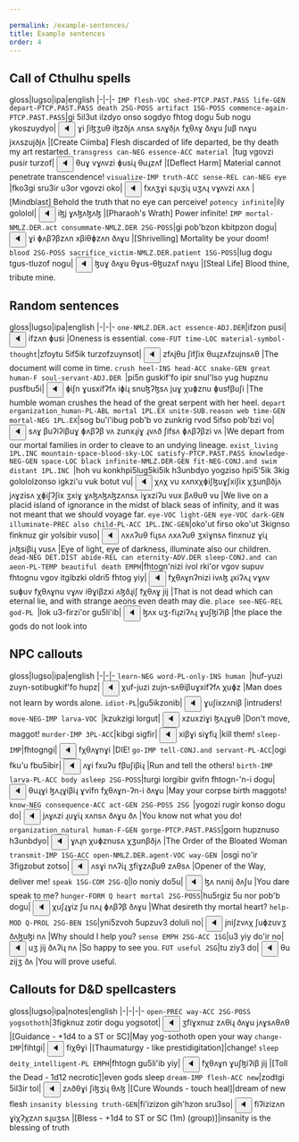```yaml
---

permalink: /example-sentences/
title: Example sentences
order: 4
---
```


## Call of Cthulhu spells

gloss|lugso|ipa|english
|-|-|-
`IMP flesh-VOC shed-PTCP.PAST.PASS life-GEN depart-PTCP.PAST.PASS death 2SG-POSS artifact 1SG-POSS commence-again-PTCP.PAST.PASS`|gi 5il3ut ilzdyo onso sogdyo fhtog dogu 5ub nogu ykoszuydyo|<span class='spoken'> <button class='speak' type='button' data-ipa='ɣi ʃiɮʒuθ iɮzðjʌ ʌnsʌ sʌɣðjʌ fχθʌɣ ðʌɣu ʃuβ nʌɣu jxʌszujðjʌ'>🔈</button> <span class='ipa'>ɣi ʃiɮʒuθ iɮzðjʌ ʌnsʌ sʌɣðjʌ fχθʌɣ ðʌɣu ʃuβ nʌɣu jxʌszujðjʌ</span> </span>|[Create Ciimba] Flesh discarded of life departed, be thy death my art restarted.
`transgress can-NEG essence-ACC material `|tug vgovzi pusir turzof|<span class='spoken'> <button class='speak' type='button' data-ipa='θuɣ vɣʌvzi ɸusiɻ θuɻzʌf'>🔈</button> <span class='ipa'>θuɣ vɣʌvzi ɸusiɻ θuɻzʌf</span> </span>|[Deflect Harm] Material cannot penetrate transcendence!
`visualize-IMP truth-ACC sense-REL can-NEG eye `|fko3gi sru3ir u3or vgovzi oko|<span class='spoken'> <button class='speak' type='button' data-ipa='fxʌʒɣi sɻuʒiɻ uʒʌɻ vɣʌvzi ʌxʌ'>🔈</button> <span class='ipa'>fxʌʒɣi sɻuʒiɻ uʒʌɻ vɣʌvzi ʌxʌ</span> </span>|[Mindblast] Behold the truth that no eye can perceive!
`potency infinite`|ily gololol|<span class='spoken'> <button class='speak' type='button' data-ipa='iɮj ɣʌɮʌɮʌɮ'>🔈</button> <span class='ipa'>iɮj ɣʌɮʌɮʌɮ</span> </span>|[Pharaoh's Wrath] Power infinite!
`IMP mortal-NMLZ.DER.act consummate-NMLZ.DER 2SG-POSS`|gi pob'bzon kbitpzon dogu|<span class='spoken'> <button class='speak' type='button' data-ipa='ɣi ɸʌβʔβzʌn xβiθɸzʌn ðʌɣu'>🔈</button> <span class='ipa'>ɣi ɸʌβʔβzʌn xβiθɸzʌn ðʌɣu</span> </span>|[Shrivelling] Mortality be your doom!
`blood 2SG-POSS sacrifice_victim-NMLZ.DER.patient 1SG-POSS`|lug dogu tgus-tluzof nogu|<span class='spoken'> <button class='speak' type='button' data-ipa='ɮuɣ ðʌɣu θɣus-θɮuzʌf nʌɣu'>🔈</button> <span class='ipa'>ɮuɣ ðʌɣu θɣus-θɮuzʌf nʌɣu</span> </span>|[Steal Life] Blood thine, tribute mine.

## Random sentences

gloss|lugso|ipa|english
|-|-|-
`one-NMLZ.DER.act essence-ADJ.DER`|ifzon pusi|<span class='spoken'> <button class='speak' type='button' data-ipa='ifzʌn ɸusi'>🔈</button> <span class='ipa'>ifzʌn ɸusi</span> </span>|Oneness is essential.
`come-FUT time-LOC material-symbol-thought`|zfoytu 5if5ik turzofzuynsot|<span class='spoken'> <button class='speak' type='button' data-ipa='zfʌjθu ʃifʃix θuɻzʌfzujnsʌθ'>🔈</button> <span class='ipa'>zfʌjθu ʃifʃix θuɻzʌfzujnsʌθ</span> </span>|The document will come in time.
`crush heel-INS head-ACC snake-GEN great human-F soul-servant-ADJ.DER `|pi5n guskif'fo ipir snul'lso yug hupznu pusfbu5i|<span class='spoken'> <button class='speak' type='button' data-ipa='ɸiʃn ɣusxifʔfʌ iɸiɻ snuɮʔɮsʌ juɣ χuɸznu ɸusfβuʃi'>🔈</button> <span class='ipa'>ɸiʃn ɣusxifʔfʌ iɸiɻ snuɮʔɮsʌ juɣ χuɸznu ɸusfβuʃi</span> </span>|The humble woman crushes the head of the great serpent with her heel.
`depart organization_human-PL-ABL mortal 1PL.EX unite-SUB.reason web time-GEN mortal-NEG 1PL.EX`|sog bu'i'ibug pob'b vo zunkrig rvod 5ifso pob'bzi vo|<span class='spoken'> <button class='speak' type='button' data-ipa='sʌɣ βuʔiʔiβuɣ ɸʌβʔβ vʌ zunxɻiɣ ɻvʌð ʃifsʌ ɸʌβʔβzi vʌ'>🔈</button> <span class='ipa'>sʌɣ βuʔiʔiβuɣ ɸʌβʔβ vʌ zunxɻiɣ ɻvʌð ʃifsʌ ɸʌβʔβzi vʌ</span> </span>|We depart from our mortal families in order to cleave to an undying lineage.
`exist_living 1PL.INC mountain-space-blood-sky-LOC satisfy-PTCP.PAST.PASS knowledge-NEG-GEN space-LOC black infinite-NMLZ.DER-GEN fit-NEG-CONJ.and swim distant 1PL.INC `|hoh vu konkhpi5lug5ki5ik h3unbdyo yogziso hpi5'5ik 3kig golololzonso igkzi'u vuk botut vu|<span class='spoken'> <button class='speak' type='button' data-ipa='χʌχ vu xʌnxχɸiʃɮuɣʃxiʃix χʒunβðjʌ jʌɣzisʌ χɸiʃʔʃix ʒxiɣ ɣʌɮʌɮʌɮzʌnsʌ iɣxziʔu vux βʌθuθ vu'>🔈</button> <span class='ipa'>χʌχ vu xʌnxχɸiʃɮuɣʃxiʃix χʒunβðjʌ jʌɣzisʌ χɸiʃʔʃix ʒxiɣ ɣʌɮʌɮʌɮzʌnsʌ iɣxziʔu vux βʌθuθ vu</span> </span>|We live on a placid island of ignorance in the midst of black seas of infinity, and it was not meant that we should voyage far.
`eye-VOC light-GEN eye-VOC dark-GEN illuminate-PREC also child-PL-ACC 1PL.INC-GEN`|oko'ut firso oko'ut 3kignso finknuz gir yolsibir vuso|<span class='spoken'> <button class='speak' type='button' data-ipa='ʌxʌʔuθ fiɻsʌ ʌxʌʔuθ ʒxiɣnsʌ finxnuz ɣiɻ jʌɮsiβiɻ vusʌ'>🔈</button> <span class='ipa'>ʌxʌʔuθ fiɻsʌ ʌxʌʔuθ ʒxiɣnsʌ finxnuz ɣiɻ jʌɮsiβiɻ vusʌ</span> </span>|Eye of light, eye of darkness, illuminate also our children.
`dead-NEG DET.DIST abide-REL can eternity-ADV.DER sleep-CONJ.and can aeon-PL-TEMP beautiful death EMPH`|fhtogn'nizi ivol rki'or vgov supuv fhtognu vgov itgibzki oldri5 fhtog yiy|<span class='spoken'> <button class='speak' type='button' data-ipa='fχθʌɣnʔnizi ivʌɮ ɻxiʔʌɻ vɣʌv suɸuv fχθʌɣnu vɣʌv iθɣiβzxi ʌɮðɻiʃ fχθʌɣ jij'>🔈</button> <span class='ipa'>fχθʌɣnʔnizi ivʌɮ ɻxiʔʌɻ vɣʌv suɸuv fχθʌɣnu vɣʌv iθɣiβzxi ʌɮðɻiʃ fχθʌɣ jij</span> </span>|That is not dead which can eternal lie, and with strange aeons even death may die.
`place see-NEG-REL god-PL `|lok u3-firzi'or gu5li'ib|<span class='spoken'> <button class='speak' type='button' data-ipa='ɮʌx uʒ-fiɻziʔʌɻ ɣuʃɮiʔiβ'>🔈</button> <span class='ipa'>ɮʌx uʒ-fiɻziʔʌɻ ɣuʃɮiʔiβ</span> </span>|the place the gods do not look into

## NPC callouts

gloss|lugso|ipa|english
|-|-|-
`learn-NEG word-PL-only-INS human `|huf-yuzi zuyn-sotibugkif'fo hupz|<span class='spoken'> <button class='speak' type='button' data-ipa='χuf-juzi zujn-sʌθiβuɣxifʔfʌ χuɸz'>🔈</button> <span class='ipa'>χuf-juzi zujn-sʌθiβuɣxifʔfʌ χuɸz</span> </span>|Man does not learn by words alone.
`idiot-PL`|gu5ikzonib|<span class='spoken'> <button class='speak' type='button' data-ipa='ɣuʃixzʌniβ'>🔈</button> <span class='ipa'>ɣuʃixzʌniβ</span> </span>|intruders!
`move-NEG-IMP larva-VOC `|kzukzigi lorgut|<span class='spoken'> <button class='speak' type='button' data-ipa='xzuxziɣi ɮʌɻɣuθ'>🔈</button> <span class='ipa'>xzuxziɣi ɮʌɻɣuθ</span> </span>|Don't move, maggot!
`murder-IMP 3PL-ACC`|kibgi sigfir|<span class='spoken'> <button class='speak' type='button' data-ipa='xiβɣi siɣfiɻ'>🔈</button> <span class='ipa'>xiβɣi siɣfiɻ</span> </span>|kill them!
`sleep-IMP`|fhtogngi|<span class='spoken'> <button class='speak' type='button' data-ipa='fχθʌɣnɣi'>🔈</button> <span class='ipa'>fχθʌɣnɣi</span> </span>|DIE!
`go-IMP tell-CONJ.and servant-PL-ACC`|ogi fku'u fbu5ibir|<span class='spoken'> <button class='speak' type='button' data-ipa='ʌɣi fxuʔu fβuʃiβiɻ'>🔈</button> <span class='ipa'>ʌɣi fxuʔu fβuʃiβiɻ</span> </span>|Run and tell the others!
`birth-IMP larva-PL-ACC body asleep 2SG-POSS`|turgi lorgibir gvifn fhtogn-'n-i dogu|<span class='spoken'> <button class='speak' type='button' data-ipa='θuɻɣi ɮʌɻɣiβiɻ ɣvifn fχθʌɣn-ʔn-i ðʌɣu'>🔈</button> <span class='ipa'>θuɻɣi ɮʌɻɣiβiɻ ɣvifn fχθʌɣn-ʔn-i ðʌɣu</span> </span>|May your corpse birth maggots!
`know-NEG consequence-ACC act-GEN 2SG-POSS 2SG `|yogozi rugir konso dogu do|<span class='spoken'> <button class='speak' type='button' data-ipa='jʌɣʌzi ɻuɣiɻ xʌnsʌ ðʌɣu ðʌ'>🔈</button> <span class='ipa'>jʌɣʌzi ɻuɣiɻ xʌnsʌ ðʌɣu ðʌ</span> </span>|You know not what you do!
`organization_natural human-F-GEN gorge-PTCP.PAST.PASS`|gorn hupznuso h3unbdyo|<span class='spoken'> <button class='speak' type='button' data-ipa='ɣʌɻn χuɸznusʌ χʒunβðjʌ'>🔈</button> <span class='ipa'>ɣʌɻn χuɸznusʌ χʒunβðjʌ</span> </span>|The Order of the Bloated Woman
`transmit-IMP 1SG-ACC open-NMLZ.DER.agent-VOC way-GEN `|osgi no'ir 3figzobut zotso|<span class='spoken'> <button class='speak' type='button' data-ipa='ʌsɣi nʌʔiɻ ʒfiɣzʌβuθ zʌθsʌ'>🔈</button> <span class='ipa'>ʌsɣi nʌʔiɻ ʒfiɣzʌβuθ zʌθsʌ</span> </span>|Opener of the Way, deliver me!
`speak 1SG-COM 2SG-Q`|lo noniy do5u|<span class='spoken'> <button class='speak' type='button' data-ipa='ɮʌ nʌnij ðʌʃu'>🔈</button> <span class='ipa'>ɮʌ nʌnij ðʌʃu</span> </span>|You dare speak to me?
`hunger-FORM Q heart mortal 2SG-POSS`|hu5rgiz 5u nor pob'b dogu|<span class='spoken'> <button class='speak' type='button' data-ipa='χuʃɻɣiz ʃu nʌɻ ɸʌβʔβ ðʌɣu'>🔈</button> <span class='ipa'>χuʃɻɣiz ʃu nʌɻ ɸʌβʔβ ðʌɣu</span> </span>|What desireth thy mortal heart?
`help-MOD Q-PROL 2SG-BEN 1SG`|yni5zvoh 5upzuv3 doluli no|<span class='spoken'> <button class='speak' type='button' data-ipa='jniʃzvʌχ ʃuɸzuvʒ ðʌɮuɮi nʌ'>🔈</button> <span class='ipa'>jniʃzvʌχ ʃuɸzuvʒ ðʌɮuɮi nʌ</span> </span>|Why should I help you?
`sense EMPH 2SG-ACC 1SG`|u3 yiy do'ir no|<span class='spoken'> <button class='speak' type='button' data-ipa='uʒ jij ðʌʔiɻ nʌ'>🔈</button> <span class='ipa'>uʒ jij ðʌʔiɻ nʌ</span> </span>|So happy to see you.
`FUT useful 2SG`|tu ziy3 do|<span class='spoken'> <button class='speak' type='button' data-ipa='θu zijʒ ðʌ'>🔈</button> <span class='ipa'>θu zijʒ ðʌ</span> </span>|You will prove useful.

## Callouts for D&D spellcasters

gloss|lugso|ipa|notes|english
|-|-|-|-
`open-PREC way-ACC 2SG-POSS yogsothoth`|3figknuz zotir dogu yogsotot|<span class='spoken'> <button class='speak' type='button' data-ipa='ʒfiɣxnuz zʌθiɻ ðʌɣu jʌɣsʌθʌθ'>🔈</button> <span class='ipa'>ʒfiɣxnuz zʌθiɻ ðʌɣu jʌɣsʌθʌθ</span> </span>|[Guidance - +1d4 to a ST or SC]|May yog-sothoth open your way
`change-IMP`|fihtgi|<span class='spoken'> <button class='speak' type='button' data-ipa='fiχθɣi'>🔈</button> <span class='ipa'>fiχθɣi</span> </span>|[Thaumaturgy - like prestidigitation]|change!
`sleep deity_intelligent-PL EMPH`|fhtogn gu5li'ib yiy|<span class='spoken'> <button class='speak' type='button' data-ipa='fχθʌɣn ɣuʃɮiʔiβ jij'>🔈</button> <span class='ipa'>fχθʌɣn ɣuʃɮiʔiβ jij</span> </span>|[Toll the Dead - 1d12 necrotic]|even gods sleep
`dream-IMP flesh-ACC new`|zodtgi 5il3ir tol|<span class='spoken'> <button class='speak' type='button' data-ipa='zʌðθɣi ʃiɮʒiɻ θʌɮ'>🔈</button> <span class='ipa'>zʌðθɣi ʃiɮʒiɻ θʌɮ</span> </span>|[Cure Wounds - touch heal]|dream of new flesh
`insanity blessing truth-GEN`|fi'izizon gih'hzon sru3so|<span class='spoken'> <button class='speak' type='button' data-ipa='fiʔizizʌn ɣiχʔχzʌn sɻuʒsʌ'>🔈</button> <span class='ipa'>fiʔizizʌn ɣiχʔχzʌn sɻuʒsʌ</span> </span>|[Bless - +1d4 to ST or SC (1m) (group)]|insanity is the blessing of truth